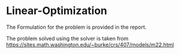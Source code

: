 # Linear-Optimization

 

The Formulation for the problem is provided in the report.

The problem solved using the solver is taken from https://sites.math.washington.edu/~burke/crs/407/models/m22.html
